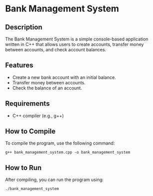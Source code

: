 # Bank Management System

## Description
The Bank Management System is a simple console-based application written in C++ that allows users to create accounts, transfer money between accounts, and check account balances.

## Features
- Create a new bank account with an initial balance.
- Transfer money between accounts.
- Check the balance of an account.

## Requirements
- C++ compiler (e.g., g++)

## How to Compile
To compile the program, use the following command:
```
g++ bank_management_system.cpp -o bank_management_system
```

## How to Run
After compiling, you can run the program using:
```
./bank_management_system
